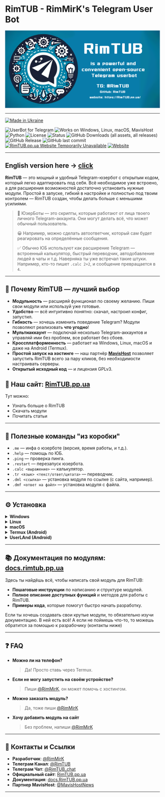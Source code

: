 # RimTUB - RimMirK's Telegram User Bot

![Banner](.github/banner.png)

---

<a href="https://www.youtube.com/watch?v=nybtOIxlku8"><img alt="Made in Ukraine" src="https://img.shields.io/badge/Ukraine-blue?style=for-the-badge&label=Made%20in&labelColor=yellow&link=https%3A%2F%2Fwww.youtube.com%2Fwatch%3Fv%3DnybtOIxlku8" height="50px" algin="center"></a>


![UserBot for Telegram](https://img.shields.io/badge/UserBot%20for%20-Telegram-blue)
![Works on Windows, Linux, macOS, MavisHost](https://img.shields.io/badge/Works%20on%20-%20Windows%2C%20Linux%2C%20macOS%2C%20MavisHost-green)
![Python](https://img.shields.io/badge/python-3.11-blue)
![License](https://img.shields.io/badge/license-GPLv3-green)
![Status](https://img.shields.io/badge/status-Active-brightgreen)
![GitHub Downloads (all assets, all releases)](https://img.shields.io/github/downloads/RimTUB/RimTUB/total?color=magenta)
![GitHub Release](https://img.shields.io/github/v/release/RimTUB/RimTUB)
![GitHub last commit](https://img.shields.io/github/last-commit/RimTUB/RimTUB)
<a href="https://RimTUB.pp.ua" target="_blank">
![RimTUB.pp.ua Website Temporarily Unavailable](https://img.shields.io/badge/RimTUB.pp.ua%20-%20Временно%20Недоступен-yellow)</a>
<a href="https://docs.RimTUB.pp.ua" target="_blank">
![Website](https://img.shields.io/website?url=https%3A%2F%2Fdocs.RimTUB.pp.ua&up_message=работает!&down_message=не%20работает%28&label=docs.RimTUB.pp.ua)
</a>

---

## English version here -> [click](README.md)

**RimTUB** — это мощный и удобный Telegram-юзербот с открытым кодом, который легко адаптировать под себя. Всё необходимое уже встроено, а для расширения возможностей достаточно установить нужные модули.  Простой в запуске, гибкий в настройке и полностью под твоим контролем — RimTUB создан, чтобы делать больше с меньшими усилиями.

> 🤖 ЮзерБоты — это скрипты, которые работают от лица твоего личного Telegram-аккаунта. Они могут делать всё, что может обычный пользователь.
>
> 😀 Например, можно сделать автоответчик, который сам будет реагировать на определённые сообщения.
>
> ✅ Обычно ЮБ используют как расширение Telegram — встроенный калькулятор, быстрый переводчик, автодобавление людей в чаты и т.д. Наверняка ты уже встречал такие штуки. Например, кто-то пишет `.calc 2+2`, и сообщение превращается в `4`.

---

## 🌟 Почему RimTUB — лучший выбор

- **Модульность** — расширяй функционал по своему желанию. Пиши свои модули или используй уже готовые.
- **Удобство** — всё интуитивно понятно: скачал, настроил конфиг, запустил.
- **Гибкость** — хочешь изменить поведение Telegram? Модули позволяют реализовать **что угодно**!
- **Мультиаккаунт** — подключай несколько Telegram-аккаунтов и управляй ими без проблем, все работает без сбоев.
- **Кроссплатформенность** — работает на Windows, Linux, macOS и даже на Android (Termux).
- **Простой запуск на хостинге** — наш партнёр [**MavisHost**](https://t.me/MavisHostNews/28) позволяет запустить RimTUB всего за пару кликов, без необходимости настраивать серверы.
- **Открытый исходный код** — и лицензия GPLv3.

## 🔗 Наш сайт: [RimTUB.pp.ua](https://rimtub.pp.ua)

Тут можно:
- Узнать больше о RimTUB
- Скачать модули
- Почитать статьи

---

## 🧠 Полезные команды "из коробки"

- `.me` — инфа о юзерботе (версия, время работы, и т.д.).
- `.help` — помощь по ЮБ.
- `.ping` — проверка пинга.
- `.restart` — перезапуск юзербота.
- `.calc <выражение>` — калькулятор.
- `.tr <язык> <текст/ответ/цитата>` — переводчик.
- `.dml <ссылка>` — установка модуля по ссылке (с сайта, например).
- `.dmf <ответ на файл>` — установка модуля с файла.

---

## ⚙ Установка

<details>
<summary><strong>Windows</strong></summary>

<a id="Windows"></a>

### 🔹 Шаг 1. Скачай RimTUB
1. Перейди по ссылке: [GitHub Releases](https://github.com/RimTUB/RimTUB/releases)  
2. Кликни по пункту где есть плашка `Latest` (это последняя версия).
3. Ниже, жми на assets (список файлов)
4. В списке файлов найди архив с названием вроде `RimTUB-XXX.zip` (XXX это версия юб) — нажми на него, чтобы скачать.  
5. Когда скачается — открой папку с файлом, нажми на архив правой кнопкой мыши и выбери **"Извлечь всё"**.  
6. Введи путь, например: `C:\RimTUB`, и нажми **"Извлечь"**.

---

### 🔹 Шаг 2. Создай Telegram-бота
1. Открой Telegram и найди пользователя [@BotFather](https://t.me/BotFather).  
2. Нажми **Start** или напиши `/start`, если бот молчит.  
3. Напиши `/newbot`, задай имя и ссылку для бота (например, `RimTUB_nickname_bot`).  
4. BotFather пришлёт тебе длинный **токен** — **скопируй его** (он выглядит так: `123456:ABC-DEF...`).  
5. Напиши `/setinline`, выбери своего бота, и напиши любой текст, например `asdfjwekjdsf`

---

### 🔹 Шаг 3. Настрой RimTUB
1. Перейди в папку `C:\RimTUB`, которую ты только что распаковал.  
2. Найди там файл `config.yaml`.  
3. Открой его двойным щелчком. Если ничего не происходит — нажми правой кнопкой и выбери **"Открыть с помощью → Блокнот"**.  
4. Вставь туда свои данные. Пример:
   ```yaml
   PHONES:
     - +12345678990 # Твой номер, привязанный к Telegram
     - +380XXXXXXXX # Можно добавить несколько аккаунтов
   BOT_TOKEN: 123456:ABC-DEF...  # Токен, который дал BotFather
   ```
5. Сохрани файл: **Файл → Сохранить**.

---

### 🔹 Шаг 4. Установи Python
1. Перейди на сайт [python.org](https://www.python.org/).  
2. Наведи мышку на "Downloads" и выбери **Windows**.  
3. Нажми **"Download Python 3.11.9"**.
4. Когда установщик скачается — **ОБЯЗАТЕЛЬНО поставь галочку "Add Python to PATH"**, а потом нажми **"Install Now"**.  
5. Дождись окончания установки и закрой окно.

---

### 🔹 Шаг 5. Запусти RimTUB
1. Нажми клавиши **Win + R**, появится окно.  
2. Введи `cmd` и нажми **Enter** — откроется чёрное окно (командная строка).  
3. Введи по очереди следующие команды (после каждой нажимай **Enter**):

   ```sh
   cd C:\RimTUB
   python -m venv .venv
   .venv\Scripts\activate.bat
   pip install -r requirements.txt
   python main.py
   ```

   ⚠ Если появится окно с просьбой разрешить доступ в интернет — нажми **"Разрешить"**.

---

### 🔹 Шаг 6. Подтверди вход
1. После запуска бот попросит тебя ввести код.  
2. Telegram пришлёт тебе SMS — введи этот код в консоли.  
3. Если у тебя включена двухфакторная аутентификация (пароль при входе в Telegram) — введи и его.
Это нужно будет сделать только один раз

---

🎉 Готово! RimTUB запущен! Ура-ура


</details>

<details>
<summary><strong>Linux</strong></summary>

<a id="Linux"></a>

### 🔹 Шаг 1. Установи необходимые зависимости
1. Открой терминал.
2. Введи следующую команду для обновления пакетов и установки зависимостей:
   ```sh
   sudo apt update
   sudo apt install git python3.11 python3.11-venv -y
   ```

---

### 🔹 Шаг 2. Клонируй репозиторий RimTUB
1. В терминале введи команду:
   ```sh
   git clone https://github.com/RimTUB/RimTUB
   ```

---

### 🔹 Шаг 3. Создай Telegram-бота
1. Открой Telegram и найди пользователя [@BotFather](https://t.me/BotFather).  
2. Нажми **Start** или напиши `/start`, если бот молчит.  
3. Напиши `/newbot`, задай имя и ссылку для бота (например, `RimTUB_nickname_bot`).  
4. BotFather пришлёт тебе длинный **токен** — **скопируй его** (он выглядит так: `123456:ABC-DEF...`).  
5. Напиши `/setinline`, выбери своего бота, и напиши любой текст, например `asdfjwekjdsf`.

---

### 🔹 Шаг 4. Настрой RimTUB
1. В терминале перейди в папку, куда ты только что клонировал RimTUB:
   ```sh
   cd RimTUB
   ```
2. Открой файл конфигурации `config.yaml` с помощью текстового редактора, например, `nano`:
   ```sh
   nano config.yaml
   ```
3. Вставь туда свои данные. Пример:
   ```yaml
   PHONES:
     - +12345678990 # Твой номер, привязанный к Telegram
     - +380XXXXXXXX # Можно добавить несколько аккаунтов
   
   BOT_TOKEN: 123456:ABC-DEF...  # Токен, который дал BotFather
   ```
4. Чтобы сохранить файл в `nano`, нажми **Ctrl + S** чтобы сохранить. После этого выйди, нажав **Ctrl + X**.

---

### 🔹 Шаг 5. Создай и активируй виртуальное окружение
1. Введи команду для создания виртуального окружения:
   ```sh
   python3.11 -m venv .venv
   ```
2. Активируй виртуальное окружение:
   ```sh
   source .venv/bin/activate
   ```

---

### 🔹 Шаг 6. Установи зависимости и запусти RimTUB
1. Установи все необходимые библиотеки:
   ```sh
   pip install -r requirements.txt
   ```
2. Запусти RimTUB:
   ```sh
   python main.py
   ```

---

### 🔹 Шаг 7. Подтверди вход
1. После запуска бот попросит тебя ввести код.
2. Telegram пришлёт тебе SMS — введи этот код в консоли.
3. Если у тебя включена двухфакторная аутентификация (пароль при входе в Telegram) — введи и его. Это нужно будет сделать только один раз.

---

🎉 Готово! RimTUB работает на твоём Linux'е! Ура-ура!

</details>

<details>
<summary><strong>macOS</strong></summary>

<a id="macOS"></a>

### 🔹 Шаг 1. Установи необходимые зависимости
1. Открой **Terminal** (Терминал).
2. Введи команду для установки `Homebrew` (если он не установлен):
   ```sh
   /bin/bash -c "$(curl -fsSL https://raw.githubusercontent.com/Homebrew/install/HEAD/install.sh)"
   ```
   Следуй инструкциям в терминале для завершения установки.
   
3. Установи Python 3.11 и Git через Homebrew:
   ```sh
   brew install git python@3.11
   ```

---

### 🔹 Шаг 2. Клонируй репозиторий RimTUB
1. Введи команду для клонирования репозитория:
   ```sh
   git clone https://github.com/RimTUB/RimTUB
   ```

---

### 🔹 Шаг 3. Создай Telegram-бота
1. Открой Telegram и найди пользователя [@BotFather](https://t.me/BotFather).  
2. Нажми **Start** или напиши `/start`, если бот молчит.  
3. Напиши `/newbot`, задай имя и ссылку для бота (например, `RimTUB_nickname_bot`).  
4. BotFather пришлёт тебе длинный **токен** — **скопируй его** (он выглядит так: `123456:ABC-DEF...`).  
5. Напиши `/setinline`, выбери своего бота, и напиши любой текст, например `asdfjwekjdsf`.

---

### 🔹 Шаг 4. Настрой RimTUB
1. В терминале перейди в папку с проектом:
   ```sh
   cd RimTUB
   ```
2. Открой файл конфигурации `config.yaml` с помощью текстового редактора, например, `nano`:
   ```sh
   nano config.yaml
   ```
3. Вставь свои данные. Пример:
   ```yaml
   PHONES:
     - +12345678990 # Твой номер, привязанный к Telegram
     - +380XXXXXXXX # Можно добавить несколько аккаунтов
   BOT_TOKEN: 123456:ABC-DEF...  # Токен, который дал BotFather
   ```
4. Чтобы сохранить файл в `nano`, нажми **Ctrl + O**, затем **Enter** для подтверждения. После этого выйди, нажав **Ctrl + X**.

---

### 🔹 Шаг 5. Создай и активируй виртуальное окружение
1. Введи команду для создания виртуального окружения:
   ```sh
   python3.11 -m venv .venv
   ```
2. Активируй виртуальное окружение:
   ```sh
   source .venv/bin/activate
   ```

---

### 🔹 Шаг 6. Установи зависимости и запусти RimTUB
1. Установи все необходимые библиотеки:
   ```sh
   pip install -r requirements.txt
   ```
2. Запусти RimTUB:
   ```sh
   python main.py
   ```

---

### 🔹 Шаг 7. Подтверди вход
1. После запуска бот попросит тебя ввести код.
2. Telegram пришлёт тебе SMS — введи этот код в консоли.
3. Если у тебя включена двухфакторная аутентификация (пароль при входе в Telegram) — введи и его. Это нужно будет сделать только один раз.

---

🎉 Готово! RimTUB работает на твоём маке! Ура-ура!

</details>

<details>
<summary><strong>Termux (Android)</strong></summary>

<a id="Termux"></a>

### 🔹 Шаг 1. Установи Termux
1. Перейди в [F-Droid](https://f-droid.org/packages/com.termux/) и скачай **Termux**.
2. Установи его на своём устройстве.

---

### 🔹 Шаг 2. Клонируй репозиторий RimTUB
1. Открой **Termux**.
2. Клонируй репозиторий RimTUB:
   ```sh
   git clone https://github.com/RimTUB/RimTUB
   ```

---

### 🔹 Шаг 3. Создай Telegram-бота
1. Открой Telegram и найди пользователя [@BotFather](https://t.me/BotFather).  
2. Нажми **Start** или напиши `/start`, если бот молчит.  
3. Напиши `/newbot`, задай имя и ссылку для бота (например, `RimTUB_nickname_bot`).  
4. BotFather пришлёт тебе длинный **токен** — **скопируй его** (он выглядит так: `123456:ABC-DEF...`).  
5. Напиши `/setinline`, выбери своего бота, и напиши любой текст, например `asdfjwekjdsf`.

---

### 🔹 Шаг 4. Настрой RimTUB
1. В **Termux** перейди в папку с проектом:
   ```sh
   cd RimTUB
   ```
2. Открой файл конфигурации `config.yaml` с помощью текстового редактора, например, `nano`:
   ```sh
   nano config.yaml
   ```
3. Вставь свои данные. Пример:
   ```yaml
   PHONES:
     - +12345678990 # Твой номер, привязанный к Telegram
     - +380XXXXXXXX # Можно добавить несколько аккаунтов
   BOT_TOKEN: 123456:ABC-DEF...  # Токен, который дал BotFather
   ```
4. Чтобы сохранить файл в `nano`, нажми **Ctrl + O**, затем **Enter** для подтверждения. После этого выйди, нажав **Ctrl + X**.

---

### 🔹 Шаг 5. Запуск Termux.sh для установки зависимостей
1. В **Termux** введи команду для выполнения скрипта `termux.sh`, который установит все необходимые зависимости:
   ```sh
   bash termux.sh
   ```
2. Дождись завершения установки зависимостей.

---

### 🔹 Шаг 6. Запусти RimTUB
1. После того как все зависимости установлены, запусти RimTUB:
   ```sh
   python main.py
   ```

---

### 🔹 Шаг 7. Подтверди вход
1. После запуска бот попросит тебя ввести код.
2. Telegram пришлёт тебе SMS — введи этот код в консоли.
3. Если у тебя включена двухфакторная аутентификация (пароль при входе в Telegram) — введи и его. Это нужно будет сделать только один раз.

---

🎉 Готово! RimTUB работает на твоём телефоне! Ура-ура!

</details>

<details>
<summary><strong>UserLAnd (Android)</strong></summary>

<a id="UserLAnd"></a>

### 🔹 Шаг 1. Установка UserLAnd
1. Перейди в [Play Market](https://play.google.com/store/apps/details?id=tech.ula) и скачай **UserLAnd**.
2. Установи его на своё устройство.

---

### 🔹 Шаг 2. Установка Python и RimTUB
1. Открой **UserLAnd**.
2. Выбери **Debian (только терминал)**.
3. В терминале выполни следующие команды (займёт до 40 минут):
```bash
sudo apt update && sudo apt upgrade -y

sudo apt install -y wget build-essential libssl-dev zlib1g-dev \
libncurses5-dev libncursesw5-dev libreadline-dev libsqlite3-dev \
libgdbm-dev libdb5.3-dev libbz2-dev libexpat1-dev liblzma-dev \
tk-dev uuid-dev libffi-dev

cd /tmp
wget https://www.python.org/ftp/python/3.11.9/Python-3.11.9.tgz
tar -xvf Python-3.11.9.tgz
cd Python-3.11.9

./configure --enable-optimizations
make -j$(nproc)
sudo make altinstall

sudo ln -sf /usr/local/bin/python3.11 /usr/bin/python
sudo ln -sf /usr/local/bin/python3.11 /usr/bin/python3
sudo ln -sf /usr/local/bin/python3.11 /usr/bin/py
sudo ln -sf /usr/local/bin/python3.11 /usr/bin/py3

py -m ensurepip

sudo ln -sf /usr/local/bin/pip3.11 /usr/bin/pip
sudo ln -sf /usr/local/bin/pip3.11 /usr/bin/pip3

cd ..
cd ..

sudo apt install -y git
sudo apt install -y nano

git clone https://github.com/RimTUB/RimTUB

cd RimTUB

py -m venv .venv

source .venv/bin/activate

sudo pip install -r requirements.txt
```

---

### 🔹 Шаг 3. Создание Telegram-бота
1. Открой Telegram и найди пользователя [@BotFather](https://t.me/BotFather).  
2. Нажми **Start** или введи `/start`, если он молчит.  
3. Введи `/newbot`, задай имя и ссылку для бота (например, `RimTUB_nickname_bot`).  
4. BotFather пришлёт длинный **токен** — **скопируй его** (он выглядит как `123456:ABC-DEF...`).  
5. Введи `/setinline`, выбери своего бота и напиши любой текст, например `asdfjwekjdsf`.

---

### 🔹 Шаг 4. Настройка RimTUB
1. Открой файл конфигурации `config.yaml` через текстовый редактор, например `nano`:
   ```sh
   nano config.yaml
   ```
2. Вставь свои данные. Пример:
   ```yaml
   PHONES:
     - +12345678990 # Твой номер телефона, привязанный к Telegram
     - +380XXXXXXXX # Можно добавить несколько аккаунтов
   BOT_TOKEN: 123456:ABC-DEF...  # Токен, выданный BotFather
   ```
3. Чтобы сохранить файл в `nano`, нажми **Ctrl + S**. Затем выйди с помощью **Ctrl + X**.

---

### 🔹 Шаг 5. Запуск RimTUB
1. После установки всех зависимостей запусти RimTUB:
   ```sh
   python main.py
   ```

---

### 🔹 Шаг 6. Подтверждение входа
1. После запуска бот попросит ввести код.
2. Telegram пришлёт тебе СМС — введи этот код в консоли.
3. Если у тебя включена двухфакторная аутентификация (пароль при входе в Telegram) — введи и его. Делать это нужно только один раз.

---

🎉 Готово! RimTUB работает на твоём телефоне! Ура!

</details>

---

## 📚 Документация по модулям: **[docs.rimtub.pp.ua](https://docs.rimtub.pp.ua)**

Здесь ты найдёшь всё, чтобы написать свой модуль для RimTUB:

- **Пошаговые инструкции** по написанию и структуре модулей.
- **Полное описание доступных функций** и методов для работы с RimTUB.
- **Примеры кода**, которые помогут быстро начать разработку.

Если ты хочешь создавать свои крутые модули, то обязательно изучи документацию. В ней есть всё! А если не поймешь что-то, то можешь обратится за помощью к разрабочику (контакты ниже)

---

## ❓ FAQ

- **Можно ли на телефон?**  
  > Да! Просто ставь через Termux.

- **Если не могу запустить на своём устройстве?**  
  > Пиши [@RimMirK](https://t.me/RimMirK), он может помочь с хостингом.

- **Можно заказать модуль?**  
  > Да, тоже пиши [@RimMirK](https://t.me/RimMirK)

- **Хочу добавить модуль на сайт**  
  > Без проблем, напиши [@RimMirK](https://t.me/RimMirK)


---

## 💬 Контакты и Ссылки

- **Разработчик**: [@RimMirK](https://t.me/RimMirK) 
- **Телеграм Канал**: [@RimTUB](https://t.me/RimTUB)
- **Телеграм Чат**: [@RimTUB_chat](https://t.me/RimTUB_chat)
- **Официальный сайт**: [RimTUB.pp.ua](https://rimtub.pp.ua/)
- **Документация**: [docs.RimTUB.pp.ua](https://docs.rimtub.pp.ua/)
- **Партнер MavisHost**: [@MavisHostNews](https://t.me/MavisHostNews/28)

---
